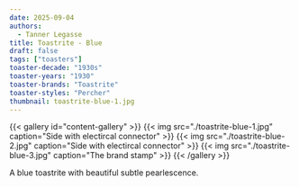 ```yaml
---
date: 2025-09-04
authors:
  - Tanner Legasse
title: Toastrite - Blue
draft: false
tags: ["toasters"]
toaster-decade: "1930s"
toaster-years: "1930"
toaster-brands: "Toastrite"
toaster-styles: "Percher"
thumbnail: toastrite-blue-1.jpg
---
```

{{< gallery id="content-gallery" >}}
  {{< img src="./toastrite-blue-1.jpg" caption="Side with electircal connector" >}}
  {{< img src="./toastrite-blue-2.jpg" caption="Side with electircal connector" >}}
  {{< img src="./toastrite-blue-3.jpg" caption="The brand stamp" >}}
{{< /gallery >}}

A blue toastrite with beautiful subtle pearlescence.
